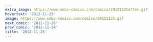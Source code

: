 ```yaml
---
extra_image: https://www.smbc-comics.com/comics/20121125after.gif
hovertext: '2012-11-25'
image: https://www.smbc-comics.com/comics/20121125.gif
next_comic: '2012-11-26'
prev_comic: '2012-11-24'
title: '2012-11-25'
---
```


